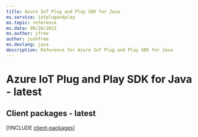 ```yaml
---
title: Azure IoT Plug and Play SDK for Java
ms.service: iotplugandplay
ms.topic: reference
ms.data: 09/28/2022
ms.author: jfree
author: joshfree
ms.devlang: java
description: Reference for Azure IoT Plug and Play SDK for Java
---
```

# Azure IoT Plug and Play SDK for Java - latest

## Client packages - latest
[!INCLUDE [client-packages](iot-plug-and-play-client-index.md)]